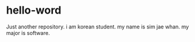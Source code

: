 # hello-word
Just another repository.
i am korean student. my name is sim jae whan.
my major is software.
